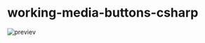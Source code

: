 # working-media-buttons-csharp
![previev](https://raw.githubusercontent.com/maciekkoks/working-media-buttons-csharp/main/Media-Buttons/previev.png)
